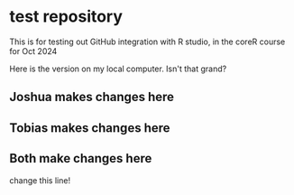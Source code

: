 # test repository 

This is for testing out GitHub integration with R studio, in the coreR course for Oct 2024

Here is the version on my local computer. Isn't that grand?

## Joshua makes changes here


## Tobias makes changes here

## Both make changes here

change this line! 

